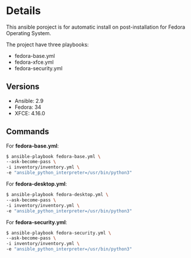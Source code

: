 # Details

This ansible poroject is for automatic install on post-installation for Fedora Operating System.

The project have three playbooks:

- fedora-base.yml
- fedora-xfce.yml
- fedora-security.yml

## Versions

- Ansible: 2.9
- Fedora: 34
- XFCE: 4.16.0

## Commands

For **fedora-base.yml**:

```bash
$ ansible-playbook fedora-base.yml \
--ask-become-pass \
-i inventory/inventory.yml \
-e "ansible_python_interpreter=/usr/bin/python3"
```

For **fedora-desktop.yml**:

```bash
$ ansible-playbook fedora-desktop.yml \
--ask-become-pass \
-i inventory/inventory.yml \
-e "ansible_python_interpreter=/usr/bin/python3"
```

For **fedora-security.yml**:

```bash
$ ansible-playbook fedora-security.yml \
--ask-become-pass \
-i inventory/inventory.yml \
-e "ansible_python_interpreter=/usr/bin/python3"
```